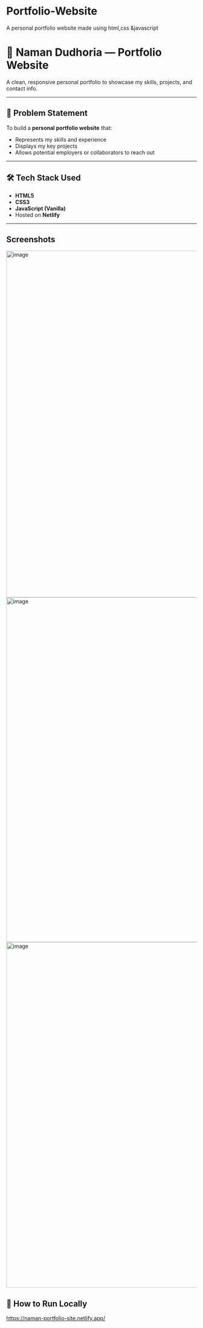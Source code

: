 # Portfolio-Website
A personal portfolio website made using html,css &amp;javascript

# 💼 Naman Dudhoria — Portfolio Website

A clean, responsive personal portfolio to showcase my skills, projects, and contact info.

---

## 📌 Problem Statement

To build a **personal portfolio website** that:
- Represents my skills and experience
- Displays my key projects
- Allows potential employers or collaborators to reach out

---

## 🛠️ Tech Stack Used

- **HTML5**
- **CSS3**
- **JavaScript (Vanilla)**
- Hosted on **Netlify**

---
## Screenshots
<img width="1886" height="916" alt="image" src="https://github.com/user-attachments/assets/2d8581ae-df3b-4f83-a44a-4d79888052e9" />
<img width="1886" height="911" alt="image" src="https://github.com/user-attachments/assets/8a952b79-ec2e-42e6-860f-402ef1506763" />
<img width="1899" height="913" alt="image" src="https://github.com/user-attachments/assets/72599de7-d115-4bec-9cc3-cd9027e9367b" />


## 🚀 How to Run Locally
https://naman-portfolio-site.netlify.app/

